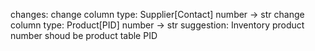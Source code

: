 changes:
    change column type: Supplier[Contact] number -> str
    change column type: Product[PID] number -> str
    suggestion: Inventory product number shoud be product table PID


